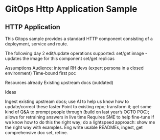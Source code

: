 # GitOps Http Application Sample

## HTTP Application 
This Gitops sample provides a standard HTTP component consisting of a deployment, service and route. 

The following day 2 edit/update operations supported:
    set/get image - updates the image for this component 
    set/get replicas

Assumptions
Audience: internal RH devs (expert persona in a closed environment)
Time-bound first poc

Resources already
Existing upstream docs (outdated)

Ideas

Ingest existing upstream docs; use AI to help us know how to update/correct these faster
Point to existing repo; transform it; get some kind of Q&A to prompt people through (build on last year’s OCTO POC); allows for retraining answers in live time
Requires SME to help fine-tune
If we know how to do this the right way; do a lightspeed approach: show me the right way with examples.
Eng write usable READMEs, ingest, get comprehensive doc set, refine.
